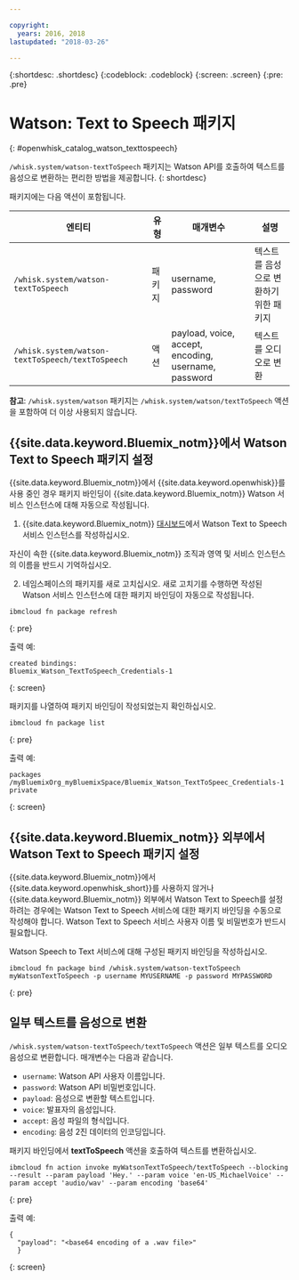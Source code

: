 ```yaml
---

copyright:
  years: 2016, 2018
lastupdated: "2018-03-26"

---
```


{:shortdesc: .shortdesc}
{:codeblock: .codeblock}
{:screen: .screen}
{:pre: .pre}

# Watson: Text to Speech 패키지
{: #openwhisk_catalog_watson_texttospeech}

`/whisk.system/watson-textToSpeech` 패키지는 Watson API를 호출하여 텍스트를 음성으로 변환하는 편리한 방법을 제공합니다.
{: shortdesc}

패키지에는 다음 액션이 포함됩니다.

|엔티티 |유형 |매개변수 |설명 |
| --- | --- | --- | --- |
| `/whisk.system/watson-textToSpeech` |패키지 |username, password |텍스트를 음성으로 변환하기 위한 패키지 |
|`/whisk.system/watson-textToSpeech/textToSpeech` |액션 |payload, voice, accept, encoding, username, password |텍스트를 오디오로 변환 |

**참고**: `/whisk.system/watson` 패키지는 `/whisk.system/watson/textToSpeech` 액션을 포함하여 더 이상 사용되지 않습니다.

## {{site.data.keyword.Bluemix_notm}}에서 Watson Text to Speech 패키지 설정

{{site.data.keyword.Bluemix_notm}}에서 {{site.data.keyword.openwhisk}}를 사용 중인 경우 패키지 바인딩이 {{site.data.keyword.Bluemix_notm}} Watson 서비스 인스턴스에 대해 자동으로 작성됩니다.

1. {{site.data.keyword.Bluemix_notm}} [대시보드](http://console.bluemix.net)에서 Watson Text to Speech 서비스 인스턴스를 작성하십시오.

  자신이 속한 {{site.data.keyword.Bluemix_notm}} 조직과 영역 및 서비스 인스턴스의 이름을 반드시 기억하십시오.

2. 네임스페이스의 패키지를 새로 고치십시오. 새로 고치기를 수행하면 작성된 Watson 서비스 인스턴스에 대한 패키지 바인딩이 자동으로 작성됩니다.
  ```
  ibmcloud fn package refresh
  ```
  {: pre}

  출력 예:
  ```
  created bindings:
  Bluemix_Watson_TextToSpeech_Credentials-1
  ```
  {: screen}

  패키지를 나열하여 패키지 바인딩이 작성되었는지 확인하십시오.
  ```
  ibmcloud fn package list
  ```
  {: pre}

  출력 예:
  ```
  packages
  /myBluemixOrg_myBluemixSpace/Bluemix_Watson_TextToSpeec_Credentials-1 private
  ```
  {: screen}

## {{site.data.keyword.Bluemix_notm}} 외부에서 Watson Text to Speech 패키지 설정

{{site.data.keyword.Bluemix_notm}}에서 {{site.data.keyword.openwhisk_short}}를 사용하지 않거나 {{site.data.keyword.Bluemix_notm}} 외부에서 Watson Text to Speech를 설정하려는 경우에는 Watson Text to Speech 서비스에 대한 패키지 바인딩을 수동으로 작성해야 합니다. Watson Text to Speech 서비스 사용자 이름 및 비밀번호가 반드시 필요합니다.

Watson Speech to Text 서비스에 대해 구성된 패키지 바인딩을 작성하십시오.
```
ibmcloud fn package bind /whisk.system/watson-textToSpeech myWatsonTextToSpeech -p username MYUSERNAME -p password MYPASSWORD
```
{: pre}

## 일부 텍스트를 음성으로 변환

`/whisk.system/watson-textToSpeech/textToSpeech` 액션은 일부 텍스트를 오디오 음성으로 변환합니다. 매개변수는 다음과 같습니다.

- `username`: Watson API 사용자 이름입니다.
- `password`: Watson API 비밀번호입니다.
- `payload`: 음성으로 변환할 텍스트입니다.
- `voice`: 발표자의 음성입니다.
- `accept`: 음성 파일의 형식입니다.
- `encoding`: 음성 2진 데이터의 인코딩입니다.

패키지 바인딩에서 **textToSpeech** 액션을 호출하여 텍스트를 변환하십시오.
```
ibmcloud fn action invoke myWatsonTextToSpeech/textToSpeech --blocking --result --param payload 'Hey.' --param voice 'en-US_MichaelVoice' --param accept 'audio/wav' --param encoding 'base64'
```
{: pre}

출력 예:
```
{
  "payload": "<base64 encoding of a .wav file>"
  }
```
{: screen}
